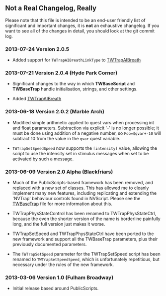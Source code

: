 ## Not a Real Changelog, Really

Please note that this file is intended to be an end-user friendly list of
significant and important changes, it is **not** an exhaustive changelog. If
you want to see all of the changes in detail, you should look at the git
commit log.

### 2013-07-24 Version 2.0.5

- Added support for `TWTrapAIBreathLinkType` to [TWTrapAIBreath](TWTrapAIBreath.html)

### 2013-07-21 Version 2.0.4 (Hyde Park Corner)

- Significant changes to the way in which **TWBaseScript** and **TWBaseTrap**
  handle initialisation, strings, and other settings.

- Added [TWTrapAIBreath](TWTrapAIBreath.html)

### 2013-06-18 Version 2.0.2 (Marble Arch)

- Modified simple arithmetic applied to quest vars when processing int and
  float parameters. Subtraction via explicit '-' is no longer possible; it
  must be done using addition of a negative number, so `Foo=$qvar+-10` will
  subtract 10 from the value in the `qvar` quest variable.

- `TWTrapSetSpeedSpeed` now supports the `[intensity]` value, allowing the
  script to use the intensity set in stimulus messages when set to be
  activated by such a message.

### 2013-06-09 Version 2.0 Alpha (Blackfriars)

- Much of the PublicScripts-based framework has been removed, and replaced
  with a new set of classes. This has allowed me to cleanly implement many
  new features, including replicating and extending the 'NVTrap' behaviour
  controls found in NVScript. Please see the [TWBaseTrap](TWBaseTrap.html)
  file for more information about this.

- TWTrapPhysStateControl has been renamed to TWTrapPhysStateCtrl, because the
  even the shorter version of the name is borderline painfully long, and the
  full version just makes it worse.

- TWTrapSetSpeed and TWTrapPhysStateCtrl have been ported to the new framework
  and support all the TWBaseTrap parameters, plus their previously documented
  parameters.

- The `TWTrapSetSpeed` parameter for the TWTrapSetSpeed script has been
  renamed to `TWTrapSetSpeedSpeed`, which is unfortunately repetitious, but
  necessary under the rules of the new framework.

### 2013-03-06 Version 1.0 (Fulham Broadway)

- Initial release based around PublicScripts.
